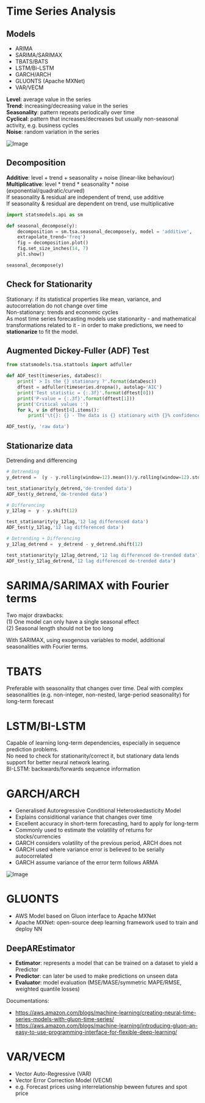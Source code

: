 # Time Series Analysis
## Models
- ARIMA
- SARIMA/SARIMAX
- TBATS/BATS
- LSTM/Bi-LSTM
- GARCH/ARCH
- GLUONTS (Apache MXNet)
- VAR/VECM

**Level**: average value in the series <br>
**Trend**: increasing/decreasing value in the series <br>
**Seasonality**: pattern repeats periodically over time <br>
**Cyclical**: pattern that increases/decreases but usually non-seasonal 
activity, e.g. business cycles <br>
**Noise**: random variation in the series

![Image](https://www.bounteous.com/sites/default/files/b_inline_20200914.png)

## Decomposition
**Additive**: level + trend + seasonality + noise (linear-like behaviour) <br>
**Multiplicative**: level * trend * seasonality * noise (exponential/quadratic/curved) <br>
If seasonality & residual are independent of trend, use additive <br>
If seasonality & residual are dependent on trend, use multiplicative <br>

```python
import statsmodels.api as sm

def seasonal_decompose(y):
    decomposition = sm.tsa.seasonal_decompose(y, model = 'additive', 
    extrapolate_trend='freq')
    fig = decomposition.plot()
    fig.set_size_inches(14, 7)
    plt.show()

seasonal_decompose(y)
```

## Check for Stationarity
Stationary: if its statistical properties like mean, variance, and autocorrelation do not change over time <br>
Non-stationary: trends and economic cycles <br>
As most time series forecasting models use stationarity - and mathematical transformations related to it - in order to make predictions, we need to **stationarize** to fit the model. <br>

## Augmented Dickey-Fuller (ADF) Test
```python
from statsmodels.tsa.stattools import adfuller

def ADF_test(timeseries, dataDesc):
    print(' > Is the {} stationary ?'.format(dataDesc))
    dftest = adfuller(timeseries.dropna(), autolag='AIC')
    print('Test statistic = {:.3f}'.format(dftest[0]))
    print('P-value = {:.3f}'.format(dftest[1]))
    print('Critical values :')
    for k, v in dftest[4].items():
        print('\t{}: {} - The data is {} stationary with {}% confidence'.format(k, v, 'not' if v<dftest[0] else '', 100-int(k[:-1])))

ADF_test(y, 'raw data')
```

## Stationarize data
Detrending and differencing

```python
# Detrending
y_detrend =  (y - y.rolling(window=12).mean())/y.rolling(window=12).std()

test_stationarity(y_detrend,'de-trended data')
ADF_test(y_detrend,'de-trended data')
```

```python
# Differencing
y_12lag =  y - y.shift(12)

test_stationarity(y_12lag,'12 lag differenced data')
ADF_test(y_12lag,'12 lag differenced data')
```

```python
# Detrending + Differencing
y_12lag_detrend =  y_detrend - y_detrend.shift(12)

test_stationarity(y_12lag_detrend,'12 lag differenced de-trended data')
ADF_test(y_12lag_detrend,'12 lag differenced de-trended data')
```
# SARIMA/SARIMAX with Fourier terms
Two major drawbacks: <br>
(1) One model can only have a single seasonal effect <br>
(2) Seasonal length should not be too long <br>

With SARIMAX, using exogenous variables to model, additional seasonalities with Fourier terms.

# TBATS
Preferable with seasonality that changes over time.
Deal with complex seasonalities (e.g. non-integer, non-nested, large-period seasonality) for long-term forecast

# LSTM/BI-LSTM
Capable of learning long-term dependencies, especially in sequence prediction problems. <br>
No need to check for stationarity/correct it, but stationary data lends support for better neural network learing. <br>
BI-LSTM: backwards/forwards sequence information

# GARCH/ARCH
- Generalised Autoregressive Conditional Heteroskedasticity Model
- Explains considitional variance that changes over time
- Excellent accuracy in short-term forecasting, hard to apply for long-term
- Commonly used to estimate the volatility of returns for stocks/currencies
- GARCH considers volatility of the previous period, ARCH does not
- GARCH used where variance error is believed to be serially autocorrelated
- GARCH assume variance of the error term follows ARMA

![Image](https://cdn.corporatefinanceinstitute.com/assets/heteroskedasticity.png)

# GLUONTS
- AWS Model based on Gluon interface to Apache MXNet
- Apache MXNet: open-source deep learning framework used to train and deploy NN

## DeepAREstimator
- **Estimator**: represents a model that can be trained on a dataset to yield a Predictor 
- **Predictor**: can later be used to make predictions on unseen data
- **Evaluator**: model evaluation (MSE/MASE/symmetric MAPE/RMSE, weighted quantile losses)

Documentations:
- https://aws.amazon.com/blogs/machine-learning/creating-neural-time-series-models-with-gluon-time-series/
- https://aws.amazon.com/blogs/machine-learning/introducing-gluon-an-easy-to-use-programming-interface-for-flexible-deep-learning/

# VAR/VECM
- Vector Auto-Regressive (VAR)
- Vector Error Correction Model (VECM)
- e.g. Forecast prices using interrelationship beween futures and spot price